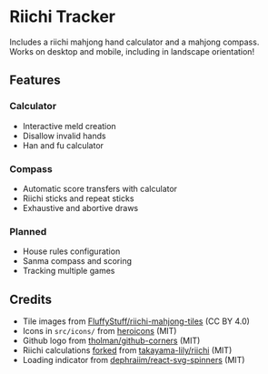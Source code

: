 # Riichi Tracker

Includes a riichi mahjong hand calculator and a mahjong compass.  
Works on desktop and mobile, including in landscape orientation!

## Features

### Calculator

- Interactive meld creation
- Disallow invalid hands
- Han and fu calculator

### Compass

- Automatic score transfers with calculator
- Riichi sticks and repeat sticks
- Exhaustive and abortive draws

### Planned

- House rules configuration
- Sanma compass and scoring
- Tracking multiple games

## Credits

- Tile images from [FluffyStuff/riichi-mahjong-tiles](https://github.com/FluffyStuff/riichi-mahjong-tiles) (CC BY 4.0)
- Icons in `src/icons/` from [heroicons](https://heroicons.com/) (MIT)
- Github logo from [tholman/github-corners](https://github.com/tholman/github-corners) (MIT)
- Riichi calculations [forked](https://github.com/1Computer1/riichi) from [takayama-lily/riichi](https://github.com/takayama-lily/riichi) (MIT)
- Loading indicator from [dephraiim/react-svg-spinners](https://github.com/dephraiim/react-svg-spinners) (MIT)
